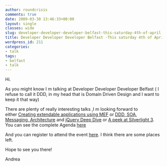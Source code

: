 ```yaml
---
author: roundcrisis
comments: true
date: 2009-03-30 13:46:33+00:00
layout: single
classes: wide
slug: developer-developer-developer-belfast-this-saturday-4th-of-april
title: Developer Developer Developer Belfast -This saturday 4th of April
wordpress_id: 211
categories:
- talk
tags:
- belfast
- talk
---
```


Hi.

As you might know I m talking at Developer Developer Developer Belfast ( I refuse to call it DDD, in my head that is Domain Driven Design and I want to keep it that way)

There are plenty of really interesting talks ,I m looking forward to either [Creating extendable applications using MEF](http://www.developerdeveloperdeveloper.com/belfast/ViewSession.aspx?SessionID=162) or [DDD, SOA, Messaging, Architecture](http://www.developerdeveloperdeveloper.com/belfast/ViewSession.aspx?SessionID=195) and [jQuery Deep Dive](http://www.developerdeveloperdeveloper.com/belfast/ViewSession.aspx?SessionID=184) or [A peek at Silverlight 3](http://www.developerdeveloperdeveloper.com/belfast/ViewSession.aspx?SessionID=194). You can see the complete Agenda [here](http://www.developerdeveloperdeveloper.com/belfast/Schedule.aspx)

And you can register to attend the event [here](http://www.developerdeveloperdeveloper.com/belfast/Register.aspx). I think there are some places left.

Hope to see you there!

Andrea
